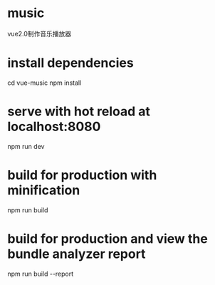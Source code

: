 # music
vue2.0制作音乐播放器

# install dependencies
cd vue-music
npm install

# serve with hot reload at localhost:8080
npm run dev

# build for production with minification
npm run build

# build for production and view the bundle analyzer report
npm run build --report
